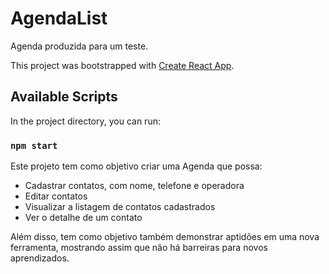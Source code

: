 # AgendaList
Agenda produzida para um teste.

This project was bootstrapped with [Create React App](https://github.com/facebook/create-react-app).

## Available Scripts

In the project directory, you can run:

### `npm start`

Este projeto tem como objetivo criar uma Agenda que possa:
- Cadastrar contatos, com nome, telefone e operadora
- Editar contatos
- Visualizar a listagem de contatos cadastrados
- Ver o detalhe de um contato

Além disso, tem como objetivo também demonstrar aptidões em uma nova ferramenta, mostrando assim que não há barreiras para novos aprendizados.
